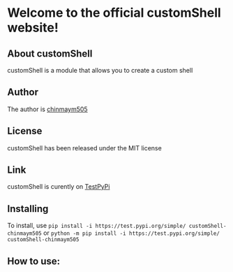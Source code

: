 # Welcome to the official customShell website!
## About customShell
customShell is a module that allows you to create a custom shell

## Author
The author is [chinmaym505](https://github.com/chinmaym505)

## License
customShell has been released under the MIT license

## Link
customShell is curently on [TestPyPi](https://test.pypi.org/project/customShell-chinmaym505/)

## Installing
To install, use `pip install -i https://test.pypi.org/simple/ customShell-chinmaym505` or `python -m pip install -i https://test.pypi.org/simple/ customShell-chinmaym505`
## How to use:

